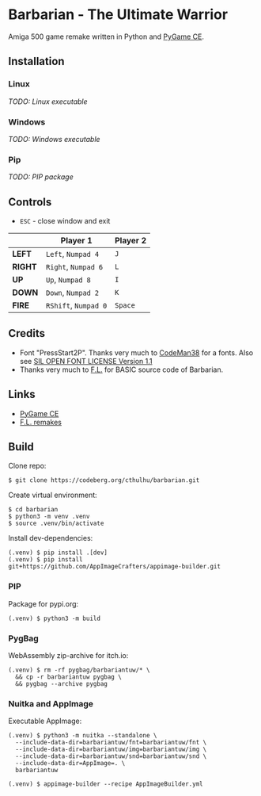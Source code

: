 # Barbarian - The Ultimate Warrior

Amiga 500 game remake written in Python and [PyGame CE][0].

## Installation

### Linux
_TODO: Linux executable_

### Windows
_TODO: Windows executable_

### Pip
_TODO: PIP package_

## Controls

* `ESC` - close window and exit

|           | Player 1             | Player 2 |
|-----------|----------------------|----------|
| **LEFT**  | `Left`, `Numpad 4`   | `J`      |
| **RIGHT** | `Right`, `Numpad 6`  | `L`      |
| **UP**    | `Up`, `Numpad 8`     | `I`      |
| **DOWN**  | `Down`, `Numpad 2`   | `K`      |
| **FIRE**  | `RShift`, `Numpad 0` | `Space`  |

## Credits

* Font "PressStart2P". Thanks very much to [CodeMan38][1] for a fonts.
  Also see [SIL OPEN FONT LICENSE Version 1.1][2]
* Thanks very much to [F.L.][3] for BASIC source code of Barbarian.

## Links

* [PyGame CE][0]
* [F.L. remakes][3]

[0]: https://pyga.me/
[1]: https://github.com/codeman38
[2]: barbariantuw/fnt/OFL.txt?raw=true
[3]: http://barbarian.1987.free.fr/indexEN.htm

## Build

Clone repo:
```shell
$ git clone https://codeberg.org/cthulhu/barbarian.git
```
Create virtual environment:
```shell
$ cd barbarian
$ python3 -m venv .venv
$ source .venv/bin/activate
```
Install dev-dependencies:
```shell
(.venv) $ pip install .[dev]
(.venv) $ pip install git+https://github.com/AppImageCrafters/appimage-builder.git
```
### PIP
Package for pypi.org:
```shell
(.venv) $ python3 -m build
```

### PygBag
WebAssembly zip-archive for itch.io:
```shell
(.venv) $ rm -rf pygbag/barbariantuw/* \
  && cp -r barbariantuw pygbag \
  && pygbag --archive pygbag
```

### Nuitka and AppImage
Executable AppImage:
```shell
(.venv) $ python3 -m nuitka --standalone \
  --include-data-dir=barbariantuw/fnt=barbariantuw/fnt \
  --include-data-dir=barbariantuw/img=barbariantuw/img \
  --include-data-dir=barbariantuw/snd=barbariantuw/snd \
  --include-data-dir=AppImage=. \
  barbariantuw
  
(.venv) $ appimage-builder --recipe AppImageBuilder.yml
```
